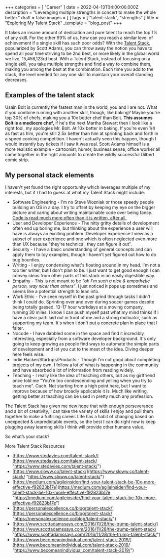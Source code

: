 +++
categories = [ "Career" ]
date = 2022-04-13T04:00:00.000Z
description = "Leveraging multiple strengths in concert to make the whole better."
draft = false
images = [ ]
tags = [ "talent-stack", "strengths" ]
title = "Exploring My Talent Stack"
_template = "blog_post"
+++

It takes an insane amount of dedication and pure talent to reach the top 1% of any skill. For the other 99% of us, how can you reach a similar level of achievement if a single skill has such poor odds? With the [Talent Stack](https://www.sloww.co/talent-stack/), popularized by Scott Adams, you can throw away the notion you have to spend all your time striving to be 2nd best, or more likely in the global world we live, 15,456,123rd best. With a Talent Stack, instead of focusing on a single skill, you take multiple strengths and find a way to combine them, making you among the best at the combination. Each time you add to the stack, the level needed for any one skill to maintain your overall standing decreases.

## Examples of the talent stack

Usain Bolt is currently the fastest man in the world, you and I are not. What if you combine running with another skill, though, like baking? Maybe you're top 30% of chefs, making you a 10x better chef than Bolt. **This assumes Bolt is a mediocre chef,** if he's the next Martha Stewart then I look like a right fool, my apologies Mr. Bolt. At 10x better in baking, If you're even 1/4 as fast as him, you're still 2.5x better than him at sprinting back and forth in a speed cooking competition. I haven't actually seen this happen, though I would instantly buy tickets if I saw it was real. Scott Adams himself is a more realistic example - cartoonist, humor, business sense, office worker all came together in the right amounts to create the wildly successful Dilbert comic strip.

## My personal stack elements

I haven't yet found the right opportunity which leverages multiple of my interests, but if I had to guess at what my Talent Stack might include:

* Software Engineering - I'm no Steve Wozniak or those speedy people building an OS in a day. I try to offset by keeping my eye on the bigger picture and caring about writing maintainable code over being fancy. [Code is read much more often than it is written, after all.](https://skeptics.stackexchange.com/questions/48560/is-code-read-more-often-than-its-written)
* User and Developer Experience - The nitty gritty details of development often end up boring me, but thinking about the experience a user will have is always an exciting problem. Developer experience I view as a subset of user experience and one which is often neglected even more than UX because "they're technical, they can figure it out".
* Security - I have a basic understanding of general concepts and can apply them to toy examples, though I haven't yet figured out how to do bug bounties.
* Writing - I enjoy condensing what's floating around in my head. I'm not a top tier writer, but I don't plan to be. I just want to get good enough I can convey ideas from other parts of this stack in an easily digestible way.
* Empathy - This is not meant to be _"oh I'm such a nice & empathetic person, way nicer than others"_. I just noticed it pops up sometimes and seems like a potential strength to lean into.
* Work Ethic - I've seen myself in the past grind through tasks I didn't think I could do. Sprinting over and over during soccer games despite being totally gassed, 13-17 hour workdays at a moving company, running 30 miles. I know I can push myself past what my mind thinks if I have a clear path laid out in front of me and a strong motivator, such as supporting my team. It's when I don't put a concrete plan in place that I falter.
* Nocode - I have dabbled some in the space and find it incredibly interesting, especially from a software developer background. It's only going to keep growing as people find ways to automate the simple parts of development and let you cut to the meat of the idea. Diving deeper here feels wise.
* Indie Hacker/Startups/Products - Though I'm not good about completing projects of my own, I follow a lot of what is happening in the community and have absorbed a lot of information from reading widely.
* Teaching - I really like the idea of teaching others, but as my girlfriend once told me "You're too condescending and yelling when you try to teach me". Ouch. Not starting from a high point here, but I want to improve because of how broadly applicable it is. Much like writing, getting better at teaching can be used in pretty much any profession.

The Talent Stack has given me new hope that with enough perseverance and a bit of creativity, I can take the variety of skills I enjoy and pull them together to make a fulfilling career. Life has a habit of changing based on unexpected & unpredictable events, so the best I can do right now is keep plugging away learning skills I think will provide other humans value.

So what’s your stack?

More Talent Stack Resources

* [https://www.stedavies.com/talent-stack/](https://www.stedavies.com/talent-stack/ "https://www.stedavies.com/talent-stack/")
* [https://www.sloww.co/talent-stack/](https://www.sloww.co/talent-stack/ "https://www.sloww.co/talent-stack/")
* [https://medium.com/agileinsider/find-your-talent-stack-be-10x-more-effective-f92823b17e](https://medium.com/agileinsider/find-your-talent-stack-be-10x-more-effective-f92823b17e "https://medium.com/agileinsider/find-your-talent-stack-be-10x-more-effective-f92823b17e")
* [https://personalexcellence.co/blog/talent-stack/](https://personalexcellence.co/blog/talent-stack/ "https://personalexcellence.co/blog/talent-stack/")
* [https://www.scottadamssays.com/2016/11/28/the-trump-talent-stack/](https://www.scottadamssays.com/2016/11/28/the-trump-talent-stack/ "https://www.scottadamssays.com/2016/11/28/the-trump-talent-stack/")
* [https://www.becomeanindividual.com/talent-stack-2019/](https://www.becomeanindividual.com/talent-stack-2019/ "https://www.becomeanindividual.com/talent-stack-2019/")
